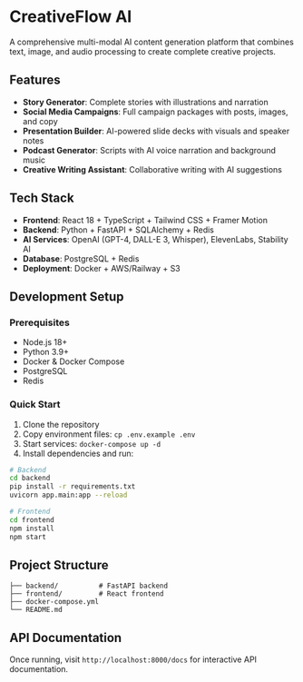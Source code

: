 # CreativeFlow AI

A comprehensive multi-modal AI content generation platform that combines text, image, and audio processing to create complete creative projects.

## Features

- **Story Generator**: Complete stories with illustrations and narration
- **Social Media Campaigns**: Full campaign packages with posts, images, and copy
- **Presentation Builder**: AI-powered slide decks with visuals and speaker notes
- **Podcast Generator**: Scripts with AI voice narration and background music
- **Creative Writing Assistant**: Collaborative writing with AI suggestions

## Tech Stack

- **Frontend**: React 18 + TypeScript + Tailwind CSS + Framer Motion
- **Backend**: Python + FastAPI + SQLAlchemy + Redis
- **AI Services**: OpenAI (GPT-4, DALL-E 3, Whisper), ElevenLabs, Stability AI
- **Database**: PostgreSQL + Redis
- **Deployment**: Docker + AWS/Railway + S3

## Development Setup

### Prerequisites

- Node.js 18+
- Python 3.9+
- Docker & Docker Compose
- PostgreSQL
- Redis

### Quick Start

1. Clone the repository
2. Copy environment files: `cp .env.example .env`
3. Start services: `docker-compose up -d`
4. Install dependencies and run:

```bash
# Backend
cd backend
pip install -r requirements.txt
uvicorn app.main:app --reload

# Frontend
cd frontend
npm install
npm start
```

## Project Structure

```
├── backend/          # FastAPI backend
├── frontend/         # React frontend
├── docker-compose.yml
└── README.md
```

## API Documentation

Once running, visit `http://localhost:8000/docs` for interactive API documentation.